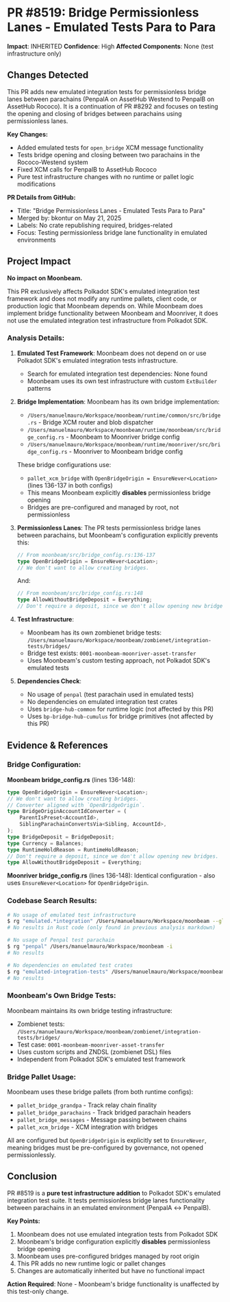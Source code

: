 # PR #8519: Bridge Permissionless Lanes - Emulated Tests Para to Para

**Impact**: INHERITED
**Confidence**: High
**Affected Components**: None (test infrastructure only)

## Changes Detected

This PR adds new emulated integration tests for permissionless bridge lanes between parachains (PenpalA on AssetHub Westend to PenpalB on AssetHub Rococo). It is a continuation of PR #8292 and focuses on testing the opening and closing of bridges between parachains using permissionless lanes.

**Key Changes:**
- Added emulated tests for `open_bridge` XCM message functionality
- Tests bridge opening and closing between two parachains in the Rococo-Westend system
- Fixed XCM calls for PenpalB to AssetHub Rococo
- Pure test infrastructure changes with no runtime or pallet logic modifications

**PR Details from GitHub:**
- Title: "Bridge Permissionless Lanes - Emulated Tests Para to Para"
- Merged by: bkontur on May 21, 2025
- Labels: No crate republishing required, bridges-related
- Focus: Testing permissionless bridge lane functionality in emulated environments

## Project Impact

**No impact on Moonbeam.**

This PR exclusively affects Polkadot SDK's emulated integration test framework and does not modify any runtime pallets, client code, or production logic that Moonbeam depends on. While Moonbeam does implement bridge functionality between Moonbeam and Moonriver, it does not use the emulated integration test infrastructure from Polkadot SDK.

### Analysis Details:

1. **Emulated Test Framework**: Moonbeam does not depend on or use Polkadot SDK's emulated integration tests infrastructure.
   - Search for emulated integration test dependencies: None found
   - Moonbeam uses its own test infrastructure with custom `ExtBuilder` patterns

2. **Bridge Implementation**: Moonbeam has its own bridge implementation:
   - `/Users/manuelmauro/Workspace/moonbeam/runtime/common/src/bridge.rs` - Bridge XCM router and blob dispatcher
   - `/Users/manuelmauro/Workspace/moonbeam/runtime/moonbeam/src/bridge_config.rs` - Moonbeam to Moonriver bridge config
   - `/Users/manuelmauro/Workspace/moonbeam/runtime/moonriver/src/bridge_config.rs` - Moonriver to Moonbeam bridge config

   These bridge configurations use:
   - `pallet_xcm_bridge` with `OpenBridgeOrigin = EnsureNever<Location>` (lines 136-137 in both configs)
   - This means Moonbeam explicitly **disables** permissionless bridge opening
   - Bridges are pre-configured and managed by root, not permissionless

3. **Permissionless Lanes**: The PR tests permissionless bridge lanes between parachains, but Moonbeam's configuration explicitly prevents this:
   ```rust
   // From moonbeam/src/bridge_config.rs:136-137
   type OpenBridgeOrigin = EnsureNever<Location>;
   // We don't want to allow creating bridges.
   ```

   And:
   ```rust
   // From moonbeam/src/bridge_config.rs:148
   type AllowWithoutBridgeDeposit = Everything;
   // Don't require a deposit, since we don't allow opening new bridges.
   ```

4. **Test Infrastructure**:
   - Moonbeam has its own zombienet bridge tests: `/Users/manuelmauro/Workspace/moonbeam/zombienet/integration-tests/bridges/`
   - Bridge test exists: `0001-moonbeam-moonriver-asset-transfer`
   - Uses Moonbeam's custom testing approach, not Polkadot SDK's emulated tests

5. **Dependencies Check**:
   - No usage of `penpal` (test parachain used in emulated tests)
   - No dependencies on emulated integration test crates
   - Uses `bridge-hub-common` for runtime logic (not affected by this PR)
   - Uses `bp-bridge-hub-cumulus` for bridge primitives (not affected by this PR)

## Evidence & References

### Bridge Configuration:

**Moonbeam bridge_config.rs** (lines 136-148):
```rust
type OpenBridgeOrigin = EnsureNever<Location>;
// We don't want to allow creating bridges.
// Converter aligned with `OpenBridgeOrigin`.
type BridgeOriginAccountIdConverter = (
    ParentIsPreset<AccountId>,
    SiblingParachainConvertsVia<Sibling, AccountId>,
);
type BridgeDeposit = BridgeDeposit;
type Currency = Balances;
type RuntimeHoldReason = RuntimeHoldReason;
// Don't require a deposit, since we don't allow opening new bridges.
type AllowWithoutBridgeDeposit = Everything;
```

**Moonriver bridge_config.rs** (lines 136-148):
Identical configuration - also uses `EnsureNever<Location>` for `OpenBridgeOrigin`.

### Codebase Search Results:

```bash
# No usage of emulated test infrastructure
$ rg "emulated.*integration" /Users/manuelmauro/Workspace/moonbeam --glob "**/*.rs"
# No results in Rust code (only found in previous analysis markdown)

# No usage of Penpal test parachain
$ rg "penpal" /Users/manuelmauro/Workspace/moonbeam -i
# No results

# No dependencies on emulated test crates
$ rg "emulated-integration-tests" /Users/manuelmauro/Workspace/moonbeam --glob "**/Cargo.toml"
# No results
```

### Moonbeam's Own Bridge Tests:

Moonbeam maintains its own bridge testing infrastructure:
- Zombienet tests: `/Users/manuelmauro/Workspace/moonbeam/zombienet/integration-tests/bridges/`
- Test case: `0001-moonbeam-moonriver-asset-transfer`
- Uses custom scripts and ZNDSL (zombienet DSL) files
- Independent from Polkadot SDK's emulated test framework

### Bridge Pallet Usage:

Moonbeam uses these bridge pallets (from both runtime configs):
- `pallet_bridge_grandpa` - Track relay chain finality
- `pallet_bridge_parachains` - Track bridged parachain headers
- `pallet_bridge_messages` - Message passing between chains
- `pallet_xcm_bridge` - XCM integration with bridges

All are configured but `OpenBridgeOrigin` is explicitly set to `EnsureNever`, meaning bridges must be pre-configured by governance, not opened permissionlessly.

## Conclusion

PR #8519 is a **pure test infrastructure addition** to Polkadot SDK's emulated integration test suite. It tests permissionless bridge lanes functionality between parachains in an emulated environment (PenpalA ↔ PenpalB).

**Key Points:**
1. Moonbeam does not use emulated integration tests from Polkadot SDK
2. Moonbeam's bridge configuration explicitly **disables** permissionless bridge opening
3. Moonbeam uses pre-configured bridges managed by root origin
4. This PR adds no new runtime logic or pallet changes
5. Changes are automatically inherited but have no functional impact

**Action Required**: None - Moonbeam's bridge functionality is unaffected by this test-only change.
